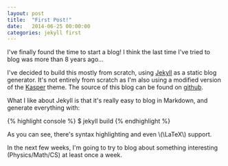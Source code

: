 ```yaml
---
layout: post
title:  "First Post!"
date:   2014-06-25 00:00:00
categories: jekyll first
---
```


I've finally found the time to start a blog! I think the last time I've tried to
blog was more than 8 years ago...

I've decided to build this mostly from scratch, using [Jekyll][jekyll] as a
static blog generator. It's not entirely from scratch as I'm also using a
modified version of the [Kasper][kasper] theme. The source of this blog can be
found on [github][blog-gh].

What I like about Jekyll is that it's really easy to blog in Markdown, and
generate everything with:

{% highlight console %}
$ jekyll build
{% endhighlight %}

As you can see, there's syntax highlighting and even \\(\LaTeX\\) support.

In the next few weeks, I'm going to try to blog about something interesting
(Physics/Math/CS) at least once a week.

[blog-gh]:   https://github.com/yuanchenyang/personal-website
[jekyll]:    http://jekyllrb.com
[kasper]:    http://github.com/rosario/kasper
